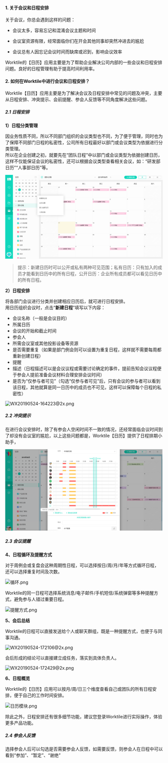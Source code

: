 #### 1. 关于会议和日程安排

关于会议，你总会遇到这样的问题：

* 会议太多，容易忘记和混淆会议主题和时间

* 会议室资源有限，经常面临你们在开会其他同事却突然冲进去的尴尬

* 会议总有人因忘记会议时间而缺席或迟到，影响会议效率

Worktile的【日历】应用主要是为了帮助企业解决公司内部的一些会议和日程安排问题。良好的日程管理有助于提高时间利用率。

#### 2. 如何在Worktile中进行会议和日程安排？

Worktile【日历】应用主要是为了解决会议及日程安排中常见的问题及冲突，主要从日程安排、冲突提示、会前提醒、参会人反馈等不同角度解决这些问题。

##### 2.1 日程安排

**1）日程分类管理**

因业务性质不同，所以不同部门组织的会议类型也不同，为了便于管理，同时也为了保障不同部门日程的私密性，公司所有日程最好以部门或会议类型为依据进行分类管理。  
所以在企业创建之初，就要先在“团队日程”中以部门或会议类型为依据创建日历，这样不仅能保证会议的私密性，还可以根据会议类型查看相关会议，如：“研发部日历”“人事部日历”等。

![](/assets/日历-日历类型.png)

> 提示：新建日历时可以公开或私有两种可见范围；私有日历：只有加入的成员才能看到日历中的所有日程，公开日历：企业所有成员都可以看见日历中的所有日程。

**2）日程安排**

将各部门会议进行分类并创建相应日历后，就可进行日程安排。  
用日历组织会议时，点击“**新建日程**”填写以下内容：

* 会议名称（一般是会议目的）  
* 所属日历  
* 会议的开始和截止时间  
* 参会人
* 所需会议室或其他投影设备等资源
* 是否需要重复（如果是部门例会则可以设置为重复日程，这样就不需要每周都重新创建日程）
* 提醒
* 描述（日程描述可以是会议议程或需要讨论确定的事件，提前告知会议议程便于参会人提前准备会议材料合理安排会议时间）
* 是否为“仅参与者可见”（勾选“仅参与者可见”后，只有会议的参与者可以看到该日程，其他就算是同一日历中的成员也不可见，这样可以保障每个日程的私密性）

![WX20190524-164223@2x.png](https://wt-box.worktile.com/public/a1b51c01-6518-405f-9cbe-9b9819baaa9e)

##### 2.2 冲突提示

在进行会议安排时，除了有参会人空闲时间不一致的情况，还经常面临会议时间到了却没有会议室的尴尬，以上这些问题都是，Worktile【日历】提供了日程排期小助手，

![](/assets/日历-日程排期助手.png)

##### 2.3 会议提醒

**4、日程循环及提醒方式**

对于周例会或复盘会这种周期性日程，可以选择按日/周/月/年等方式循环日程，还可以选择重复时间及次数。

![循环.png](https://wt-box.worktile.com/public/82e94ea2-26c4-48a2-b03e-44b5a001ed0d)

Worktile的同一日程可选择系统消息/电子邮件/手机短信/系统弹窗等多种提醒方式，避免参与人错过重要日程。

![提醒方式.png](https://wt-box.worktile.com/public/5b9d6319-7bad-4d85-a326-ca27bb26b5bd)

**5、会后总结**

Worktile的日程可以直接发送给个人或聊天群组，既是一种提醒方式，也便于与同事沟通。

![WX20190524-172106@2x.png](https://wt-box.worktile.com/public/3ddcf20d-37f9-4ed8-8357-a2228e6a9499)

会后形成的结论可以直接建立成任务，落实到具体负责人。

![WX20190524-172429@2x.png](https://wt-box.worktile.com/public/0baf1aae-3033-4619-9583-da2f12558b44)

**6、日程概览**

Worktile的【日历】应用可以按月/周/日三个维度查看自己或团队的所有日程安排，便于自己的工作时间安排。

![日历模块.png](https://wt-box.worktile.com/public/a62a602d-c53d-4327-86f0-892f57a1a84c)

除此之外，日程安排还有很多细节功能，建议您登录Worktile进行实际操作，体验更多产品功能。

##### 2.4 参会人反馈

选择参会人后可以勾选是否需要参会人反馈，如需要反馈，则参会人在日程中可以看到“参加”、“暂定”、“谢绝”



